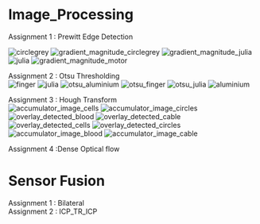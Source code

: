 # Image_Processing

Assignment 1 : Prewitt Edge Detection <br />

![circlegrey](https://user-images.githubusercontent.com/26121645/127031714-48830a0b-5277-4f63-ab49-036900406c9d.png)
![gradient_magnitude_circlegrey](https://user-images.githubusercontent.com/26121645/127031825-c046ad3a-e0c0-4fea-a622-5ee0c08daa2e.png)
![gradient_magnitude_julia](https://user-images.githubusercontent.com/26121645/127031827-ffe0cde9-3990-4f0d-b35f-43bdc2e46ce0.png)
![julia](https://user-images.githubusercontent.com/26121645/127031830-8ee88b9c-7a22-497f-80eb-6737c50e243f.png)
![gradient_magnitude_motor](https://user-images.githubusercontent.com/26121645/127031828-b96c687d-857e-496c-92b8-91d88ffd8419.png)




Assignment 2 : Otsu Thresholding <br />
![finger](https://user-images.githubusercontent.com/26121645/127032178-22eea473-14b5-4c71-9d6a-f173d1067ebb.png)
![julia](https://user-images.githubusercontent.com/26121645/127032180-6b6e0595-8378-4f9b-86b0-5e06d8b2188a.png)
![otsu_aluminium](https://user-images.githubusercontent.com/26121645/127032182-7ca2134a-a2c3-42c3-a400-1f5b0ec6c640.jpg)
![otsu_finger](https://user-images.githubusercontent.com/26121645/127032183-51d78057-d423-4b4e-907c-476b64ecb3a2.jpg)
![otsu_julia](https://user-images.githubusercontent.com/26121645/127032184-bd724346-3870-40b7-a1d1-1a86e4b75570.jpg)
![aluminium](https://user-images.githubusercontent.com/26121645/127032186-10550ca3-7dde-4ba6-bd5e-aa86e45f498f.png)

Assignment 3 : Hough Transform <br />
![accumulator_image_cells](https://user-images.githubusercontent.com/26121645/127032424-57770b10-5212-4ce3-8e93-39169030d509.png)
![accumulator_image_circles](https://user-images.githubusercontent.com/26121645/127032426-7bf4d9b9-2005-435b-9d34-b17834b2081e.png)
![overlay_detected_blood](https://user-images.githubusercontent.com/26121645/127032427-edb55d79-5f9a-4719-ae20-69b2c1326abb.png)
![overlay_detected_cable](https://user-images.githubusercontent.com/26121645/127032428-426c8760-4388-4d80-9fc5-cb2b3795ccf8.png)
![overlay_detected_cells](https://user-images.githubusercontent.com/26121645/127032431-d96e4f1a-cd45-4be4-ad99-824298302c66.png)
![overlay_detected_circles](https://user-images.githubusercontent.com/26121645/127032433-2b3f5bdd-6ae1-4cc3-b34e-ab5a7428befb.png)
![accumulator_image_blood](https://user-images.githubusercontent.com/26121645/127032434-bcc07e8d-8a09-45bf-8570-1fe68630b3c5.png)
![accumulator_image_cable](https://user-images.githubusercontent.com/26121645/127032436-0ea44447-d9dd-40c9-b317-8974cad98d29.png)

Assignment 4 :Dense Optical flow <br />

# Sensor Fusion
Assignment 1 : Bilateral <br />
Assignment 2 : ICP_TR_ICP



